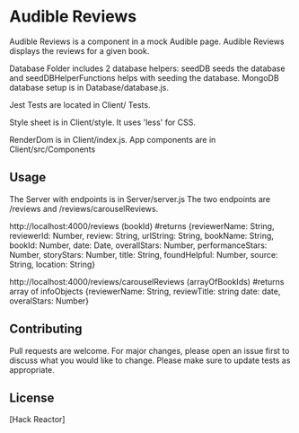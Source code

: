 # Audible Reviews

Audible Reviews is a component in a mock Audible page. Audible Reviews displays the reviews for a given book.

Database Folder includes 2 database helpers: seedDB seeds the database and seedDBHelperFunctions helps with seeding the database. MongoDB database setup is in Database/database.js.

Jest Tests are located in Client/ Tests.

Style sheet is in Client/style. It uses 'less' for CSS.

RenderDom is in Client/index.js. App components are in Client/src/Components

## Usage

The Server with endpoints is in Server/server.js
The two endpoints are /reviews and /reviews/carouselReviews.


http://localhost:4000/reviews (bookId) #returns
  {reviewerName: String,
  reviewerId: Number,
  review: String,
  urlString: String,
  bookName: String,
  bookId: Number,
  date: Date,
  overallStars: Number,
  performanceStars: Number,
  storyStars: Number,
  title: String,
  foundHelpful: Number,
  source: String,
  location: String}

http://localhost:4000/reviews/carouselReviews (arrayOfBookIds) #returns array of infoObjects
{reviewerName: String,
reviewTitle: string
date: date,
overalStars: Number}


## Contributing
Pull requests are welcome. For major changes, please open an issue first to discuss what you would like to change.
Please make sure to update tests as appropriate.

## License
[Hack Reactor]
